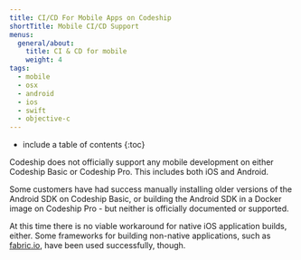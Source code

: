```yaml
---
title: CI/CD For Mobile Apps on Codeship
shortTitle: Mobile CI/CD Support
menus:
  general/about:
    title: CI & CD for mobile
    weight: 4
tags:
  - mobile
  - osx
  - android
  - ios
  - swift
  - objective-c
---
```


* include a table of contents
{:toc}

Codeship does not officially support any mobile development on either Codeship Basic or Codeship Pro. This includes both iOS and Android.

Some customers have had success manually installing older versions of the Android SDK on Codeship Basic, or building the Android SDK in a Docker image on Codeship Pro - but neither is officially documented or supported.

At this time there is no viable workaround for native iOS application builds, either. Some frameworks for building non-native applications, such as [fabric.io](https://get.fabric.io), have been used successfully, though.
